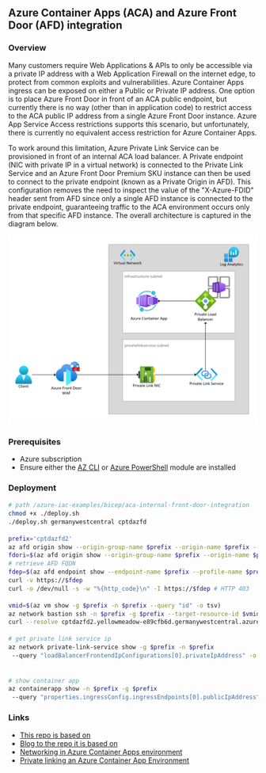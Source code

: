 ## Azure Container Apps (ACA) and Azure Front Door (AFD) integration

### Overview

Many customers require Web Applications & APIs to only be accessible via a private IP address with a Web Application Firewall on the internet edge, to protect from common exploits and vulnerabilities. Azure Container Apps ingress can be exposed on either a Public or Private IP address. One option is to place Azure Front Door in front of an ACA public endpoint, but currently there is no way (other than in application code) to restrict access to the ACA public IP address from a single Azure Front Door instance. Azure App Service Access restrictions supports this scenario, but unfortunately, there is currently no equivalent access restriction for Azure Container Apps.

To work around this limitation, Azure Private Link Service can be provisioned in front of an internal ACA load balancer. A Private endpoint (NIC with private IP in a virtual network) is connected to the Private Link Service and an Azure Front Door Premium SKU instance can then be used to connect to the private endpoint (known as a Private Origin in AFD). This configuration removes the need to inspect the value of the "X-Azure-FDID" header sent from AFD since only a single AFD instance is connected to the private endpoint, guaranteeing traffic to the ACA environment occurs only from that specific AFD instance. The overall architecture is captured in the diagram below.

![Architecture](./aca-afd-architecture.png)

### Prerequisites

- Azure subscription
- Ensure either the [AZ CLI](https://learn.microsoft.com/en-us/cli/azure/install-azure-cli) or [Azure PowerShell](https://learn.microsoft.com/en-us/powershell/azure/install-az-ps) module are installed

### Deployment

~~~bash
# path /azure-iac-examples/bicep/aca-internal-front-door-integration
chmod +x ./deploy.sh
./deploy.sh germanywestcentral cptdazfd

prefix='cptdazfd2'
az afd origin show --origin-group-name $prefix --origin-name $prefix --profile-name $prefix -g $prefix --query "{hostName:hostName, originHostHeader:originHostHeader, privateLink:sharedPrivateLinkResource.privateLink.id}" | sed -e "s#subscriptions\/.*\/resourceGroups#rg#"
fdori=$(az afd origin show --origin-group-name $prefix --origin-name $prefix --profile-name $prefix -g $prefix --query hostName)
# retrieve AFD FQDN
fdep=$(az afd endpoint show --endpoint-name $prefix --profile-name $prefix -g $prefix --query hostName -o tsv)
curl -v https://$fdep
curl -o /dev/null -s -w "%{http_code}\n" -I https://$fdep # HTTP 403

vmid=$(az vm show -g $prefix -n $prefix --query "id" -o tsv)
az network bastion ssh -n $prefix -g $prefix --target-resource-id $vmid --auth-type AAD
curl --resolve cptdazfd2.yellowmeadow-e89cfb6d.germanywestcentral.azurecontainerapps.io:443:10.1.0.62 https://cptdazfd2.yellowmeadow-e89cfb6d.germanywestcentral.azurecontainerapps.io

# get private link service ip
az network private-link-service show -g $prefix -n $prefix
 --query "loadBalancerFrontendIpConfigurations[0].privateIpAddress" -o tsv


# show container app
az containerapp show -n $prefix -g $prefix
 --query "properties.ingressConfig.ingressEndpoints[0].publicIpAddress" -o tsv 
~~~

### Links
- [This repo is based on](https://github.com/cbellee/azure-iac-examples/blob/main/bicep/aca-internal-front-door-integration/README.md)
- [Blog to the repo it is based on](https://techcommunity.microsoft.com/t5/fasttrack-for-azure/integrating-azure-front-door-waf-with-azure-container-apps/ba-p/3729081)
- [Networking in Azure Container Apps environment](https://learn.microsoft.com/en-us/azure/container-apps/networking?tabs=workload-profiles-env%2Cazure-cli#dns)
- [Private linking an Azure Container App Environment](https://dev.to/kaiwalter/preliminary-private-linking-an-azure-container-app-environment-3cnf)

